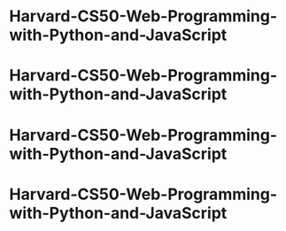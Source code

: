 # Harvard-CS50-Web-Programming-with-Python-and-JavaScript
# Harvard-CS50-Web-Programming-with-Python-and-JavaScript
# Harvard-CS50-Web-Programming-with-Python-and-JavaScript
# Harvard-CS50-Web-Programming-with-Python-and-JavaScript
